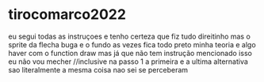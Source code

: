 # tirocomarco2022
eu segui todas as instruçoes e tenho certeza que fiz tudo direitinho mas o sprite da flecha buga e o fundo as vezes fica todo preto
minha teoria e algo haver com o function draw mas já que não tem instrução mencionado isso eu não vou mecher
//inclusive na passo 1 a primeira e a ultima alternativa sao literalmente a mesma coisa nao sei se perceberam
